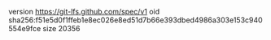 version https://git-lfs.github.com/spec/v1
oid sha256:f51e5d0f1ffeb1e8ec026e8ed51d7b66e393dbed4986a303e153c940554e9fce
size 20356
